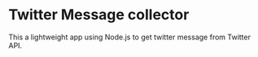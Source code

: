 # Twitter Message collector
This a lightweight app using Node.js to get twitter message from Twitter API.

